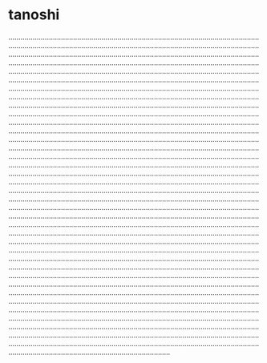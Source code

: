 # tanoshi

............................................................................................................................................................................................................................................................................................................................................................................................................................................................................................................................................................................................................................................................................................................................................................................................................................................................................................................................................................................................................................................................................................................................................................................................................................................................................................................................................................................................................................................................................................................................................................................................................................................................................................................................................................................................................................................................................................................................................................................................................................................................................................................................................................................................................................................................................................................................................................................................................................................................................................................................................................................................................................................................................................................................................................................................................................................................................................................................................................................................................................................................................................................................................................................................................................................................................................................................................................................................................................................................................................................................................................................................................................................................................................................................................................................................................................................................................................................................................................................................................................................................................................................................................................................................................................................................................................................................................................................................................................................................................................................................................................................................................................................................................................................................................................................................................................................................